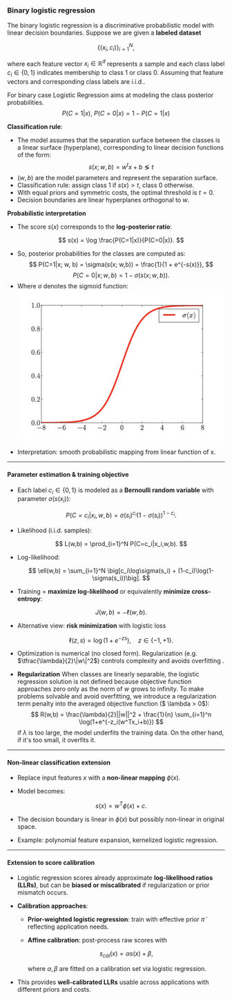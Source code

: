 ### Binary logistic regression

The binary logistic regression is a discriminative probabilistic model with linear decision boundaries. 
Suppose we are given a **labeled dataset**

$$
\{(x_i, c_i)\}_{i=1}^N,
$$

where each feature vector $x_i \in \mathbb{R}^d$ represents a sample and each class label $c_i \in \{0,1\}$ indicates membership to class 1 or class 0. Assuming that feature vectors and corresponding class labels are i.i.d.. 

For binary case Logistic Regression aims at modeling the class posterior probabilities.
$$
P(C=1|x), \ P(C=0|x)=1-P(C=1|x)
$$

**Classification rule**:
- The model assumes that the separation surface between the classes
is a linear surface (hyperplane), corresponding to linear decision
functions of the form:
  $$
  s(x; w, b)=w^tx+b  \lessgtr t
  $$
- $(w,b)$ are the model parameters and represent the separation
surface.
- Classification rule: assign class 1 if $s(x)> t$, class 0 otherwise.
- With equal priors and symmetric costs, the optimal threshold is $t=0$.
- Decision boundaries are linear hyperplanes orthogonal to $w$.

**Probabilistic interpretation** 
* The score $s(x)$ corresponds to the **log-posterior ratio**:

  $$
  s(x) = \log \frac{P(C=1|x)}{P(C=0|x)}.
  $$
- So, posterior probabilities for the classes are computed as: 
  $$
  P(C=1|x; w, b) = \sigma(s(x; w,b)) = \frac{1}{1 + e^{-s(x)}}, 
  $$
  $$
  P(C=0|x; w,b) = 1 - \sigma(s(x;w,b)).
  $$
- Where $\sigma$ denotes the sigmoid function:
![sigmoid](./sigmoid.png) 
* Interpretation: smooth probabilistic mapping from linear function of x.

---

#### **Parameter estimation & training objective**

* Each label $c_i \in \{0,1\}$ is modeled as a **Bernoulli random variable** with parameter $\sigma(s(x_i))$:

  $$
  P(C=c_i|x_i,w,b) = \sigma(s_i)^{c_i}(1-\sigma(s_i))^{1-c_i}.
  $$
* Likelihood (i.i.d. samples):

  $$
  L(w,b) = \prod_{i=1}^N P(C=c_i|x_i,w,b).
  $$
* Log-likelihood:

  $$
  \ell(w,b) = \sum_{i=1}^N \big[c_i\log\sigma(s_i) + (1-c_i)\log(1-\sigma(s_i))\big].
  $$
* Training = **maximize log-likelihood** or equivalently **minimize cross-entropy**:

  $$
  J(w,b) = -\ell(w,b).
  $$
* Alternative view: **risk minimization** with logistic loss

  $$
  \ell(z,s) = \log(1+e^{-z s}), \quad z \in \{-1,+1\}.
  $$
* Optimization is numerical (no closed form). Regularization (e.g. $\tfrac{\lambda}{2}\|w\|^2$) controls complexity and avoids overfitting .

* **Regularization**
  When classes are linearly separable, the logistic regression solution is not defined because objective function approaches zero only as the norm of $w$ grows to infinity. To make problems solvable and avoid overfitting, we introduce a regularization term penalty into the averaged objective function ($ \lambda > 0$):
  $$
  R(w,b) = \frac{\lambda}{2}||w||^2 + \frac{1}{n} \sum_{i=1}^n \log(1+e^{-z_i(w^Tx_i+b)})
  $$
  if $\lambda$ is too large, the model underfits the training data. On the other hand, if it's too small, it overfits it.
  
---

#### **Non-linear classification extension**

* Replace input features $x$ with a **non-linear mapping** $\phi(x)$.
* Model becomes:

  $$
  s(x) = w^T \phi(x) + c.
  $$
* The decision boundary is linear in $\phi(x)$ but possibly non-linear in original space.
* Example: polynomial feature expansion, kernelized logistic regression.

---

#### **Extension to score calibration**

* Logistic regression scores already approximate **log-likelihood ratios (LLRs)**, but can be **biased or miscalibrated** if regularization or prior mismatch occurs.
* **Calibration approaches**:

  * **Prior-weighted logistic regression**: train with effective prior $\tilde{\pi}$ reflecting application needs.
  * **Affine calibration**: post-process raw scores with

    $$
    s_{cal}(x) = \alpha s(x) + \beta,
    $$

    where $\alpha,\beta$ are fitted on a calibration set via logistic regression.
* This provides **well-calibrated LLRs** usable across applications with different priors and costs.
